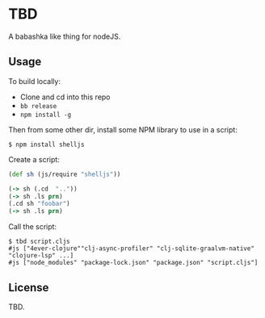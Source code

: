# TBD

A babashka like thing for nodeJS.

## Usage

To build locally:

- Clone and cd into this repo
- `bb release`
- `npm install -g`

Then from some other dir, install some NPM library to use in a script:

```
$ npm install shelljs
```

Create a script:

``` clojure
(def sh (js/require "shelljs"))

(-> sh (.cd  ".."))
(-> sh .ls prn)
(.cd sh "foobar")
(-> sh .ls prn)
```

Call the script:

```
$ tbd script.cljs
#js ["4ever-clojure""clj-async-profiler" "clj-sqlite-graalvm-native" "clojure-lsp" ...]
#js ["node_modules" "package-lock.json" "package.json" "script.cljs"]
```

## License

TBD.
